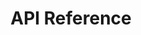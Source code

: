 ---
title: API Reference
toc-group-name: labs-solidworks-swex
order: 5
redirect-to: https://docs.codestack.net/swex/pmpage
---